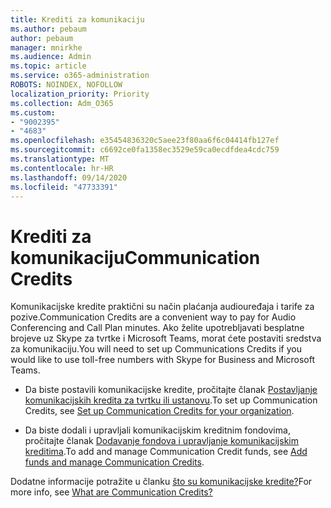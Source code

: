 ```yaml
---
title: Krediti za komunikaciju
ms.author: pebaum
author: pebaum
manager: mnirkhe
ms.audience: Admin
ms.topic: article
ms.service: o365-administration
ROBOTS: NOINDEX, NOFOLLOW
localization_priority: Priority
ms.collection: Adm_O365
ms.custom:
- "9002395"
- "4683"
ms.openlocfilehash: e35454836320c5aee23f80aa6f6c04414fb127ef
ms.sourcegitcommit: c6692ce0fa1358ec3529e59ca0ecdfdea4cdc759
ms.translationtype: MT
ms.contentlocale: hr-HR
ms.lasthandoff: 09/14/2020
ms.locfileid: "47733391"
---
```

# <a name="communication-credits"></a><span data-ttu-id="9dae7-102">Krediti za komunikaciju</span><span class="sxs-lookup"><span data-stu-id="9dae7-102">Communication Credits</span></span>

<span data-ttu-id="9dae7-103">Komunikacijske kredite praktični su način plaćanja audiouređaja i tarife za pozive.</span><span class="sxs-lookup"><span data-stu-id="9dae7-103">Communication Credits are a convenient way to pay for Audio Conferencing and Call Plan minutes.</span></span> <span data-ttu-id="9dae7-104">Ako želite upotrebljavati besplatne brojeve uz Skype za tvrtke i Microsoft Teams, morat ćete postaviti sredstva za komunikaciju.</span><span class="sxs-lookup"><span data-stu-id="9dae7-104">You will need to set up Communications Credits if you would like to use toll-free numbers with Skype for Business and Microsoft Teams.</span></span>

- <span data-ttu-id="9dae7-105">Da biste postavili komunikacijske kredite, pročitajte članak [Postavljanje komunikacijskih kredita za tvrtku ili ustanovu](https://docs.microsoft.com/microsoftteams/set-up-communications-credits-for-your-organization).</span><span class="sxs-lookup"><span data-stu-id="9dae7-105">To set up Communication Credits, see [Set up Communication Credits for your organization](https://docs.microsoft.com/microsoftteams/set-up-communications-credits-for-your-organization).</span></span> 

- <span data-ttu-id="9dae7-106">Da biste dodali i upravljali komunikacijskim kreditnim fondovima, pročitajte članak [Dodavanje fondova i upravljanje komunikacijskim kreditima](https://docs.microsoft.com/microsoftteams/add-funds-and-manage-communications-credits).</span><span class="sxs-lookup"><span data-stu-id="9dae7-106">To add and manage Communication Credit funds, see [Add funds and manage Communication Credits](https://docs.microsoft.com/microsoftteams/add-funds-and-manage-communications-credits).</span></span> 

<span data-ttu-id="9dae7-107">Dodatne informacije potražite u članku [što su komunikacijske kredite?](https://docs.microsoft.com/microsoftteams/what-are-communications-credits)</span><span class="sxs-lookup"><span data-stu-id="9dae7-107">For more info, see [What are Communication Credits?](https://docs.microsoft.com/microsoftteams/what-are-communications-credits)</span></span>
